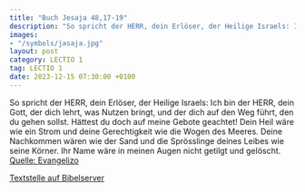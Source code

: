 ```yaml
---
title: "Buch Jesaja 48,17-19"
description: "So spricht der HERR, dein Erlöser, der Heilige Israels: Ich bin der HERR, dein Gott, der dich lehrt, was Nutzen bringt, und der dich auf den Weg führt, den du gehen sollst. Hättest du doch auf meine Gebote geachtet! Dein Heil wäre wie ein Strom und deine Gerechtigkeit wie die Wog...."
images:
- "/symbols/jasaja.jpg"
layout: post
category: LECTIO 1
tag: LECTIO 1
date: 2023-12-15 07:30:00 +0100
---
```

So spricht der HERR, dein Erlöser, der Heilige Israels: Ich bin der HERR, dein Gott, der dich lehrt, was Nutzen bringt, und der dich auf den Weg führt, den du gehen sollst.
Hättest du doch auf meine Gebote geachtet! Dein Heil wäre wie ein Strom und deine Gerechtigkeit wie die Wogen des Meeres.<!--more-->
Deine Nachkommen wären wie der Sand und die Sprösslinge deines Leibes wie seine Körner. Ihr Name wäre in meinen Augen nicht getilgt und gelöscht.<br>
[Quelle: Evangelizo](https://evangeliumtagfuertag.org/DE/gospel)

[Textstelle auf Bibelserver](https://www.bibleserver.com/EU/Jesaja48,17-19)
